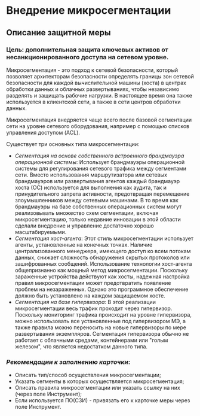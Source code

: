 # Внедрение микросегментации
## Описание защитной меры

### Цель: дополнительная защита ключевых активов от несанкционированного доступа на сетевом уровне.

Микросегментация - это подход к сетевой безопасности, который позволяет архитекторам безопасности определять границы зон сетевой безопасности для каждой вычислительной машины (хоста) в центрах обработки данных и облачных развертываниях, чтобы независимо разделять и защищать рабочие нагрузки.
В настоящее время она также используется в клиентской сети, а также в сети центров обработки данных.

Микросегментация внедряется чаще всего после базовой сегментации сети на уровне сетевого оборудования, например с помощью списков управления доступом (ACL).

Существует три основных типа микросегментации:
+ *Сегментация на основе собственного встроенного брандмауэра операционной системы*: Использует брандмауэры операционной системы для регулирования сетевого трафика между сегментами сети. Вместо использования маршрутизатора или сетевых брандмауэров или развертывания агентов каждый брандмауэр хоста (ОС) используется для выполнения как аудита, так и принудительного запрета активности, предотвращая перемещение злоумышленников между сетевыми машинами. В то время как брандмауэры на базе собственных операционных систем могут реализовывать множество схем сегментации, включая микросегментацию, только недавние инновации в этой области сделали внедрение и управление достаточно хорошо масштабируемыми.
+ *Сегментация хост-агента*: Этот стиль микросегментации использует агенты, установленные на  конечных точках. Наличие централизованного менеджера, имеющего доступ ко всем потокам данных, снижает сложность обнаружения скрытых протоколов или зашифрованных сообщений. Использование технологии хост-агента общепризнанно как мощный метод микросегментации. Поскольку зараженные устройства действуют как хосты, надежная настройка правил микросегментации может предотвратить появление проблем на незараженных. Однако это программное обеспечение должно быть установлено на каждом защищаемом хосте.
+ *Сегментация на базе гипервизора*: В этой реализации микросегментации весь трафик проходит через гипервизор. Поскольку мониторинг трафика происходит на уровне гипервизора, можно использовать все установленные под гипервизором МЭ, а также правила можно переносить на новые гипервизоры по мере развертывания экземпляров. Сегментация гипервизора обычно не работает с облачными средами, контейнерами или "голым железом", что является недостатком данного типа.



### *Рекомендации к заполнению карточки*:
+ Описать тип/способ осуществления микросегментации;
+ Указать сегменты в которых осуществляется микросегментация;
+ Описать правила микросегментации или указать ссылку на них (через поле Инструмент);
+ Если используется ПО(СЗИ) - привязать его к карточке меры через поле Инструмент.